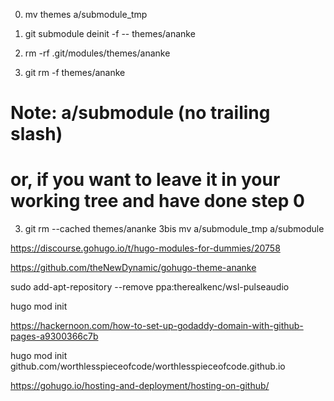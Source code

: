 0. mv themes a/submodule_tmp

1. git submodule deinit -f -- themes/ananke
2. rm -rf .git/modules/themes/ananke
3. git rm -f themes/ananke
# Note: a/submodule (no trailing slash)

# or, if you want to leave it in your working tree and have done step 0
3.   git rm --cached themes/ananke
3bis mv a/submodule_tmp a/submodule


https://discourse.gohugo.io/t/hugo-modules-for-dummies/20758

https://github.com/theNewDynamic/gohugo-theme-ananke

sudo add-apt-repository --remove ppa:therealkenc/wsl-pulseaudio

hugo mod init 

https://hackernoon.com/how-to-set-up-godaddy-domain-with-github-pages-a9300366c7b


hugo mod init github.com/worthlesspieceofcode/worthlesspieceofcode.github.io

https://gohugo.io/hosting-and-deployment/hosting-on-github/

